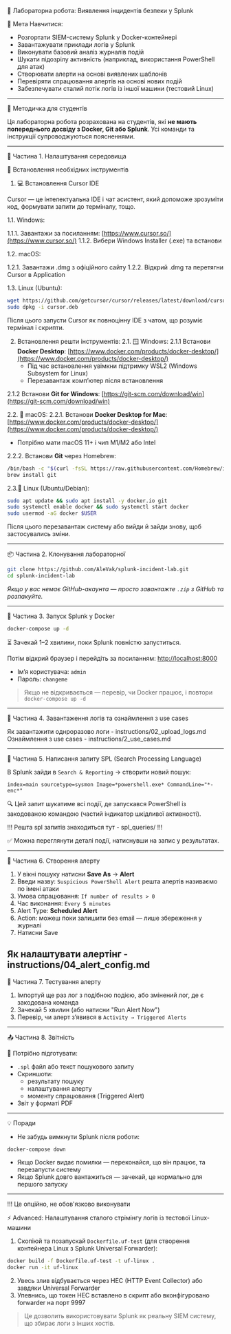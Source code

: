 🧪 Лабораторна робота: Виявлення інцидентів безпеки у Splunk

 🎯 Мета
Навчитися:
- Розгортати SIEM-систему Splunk у Docker-контейнері
- Завантажувати приклади логів у Splunk
- Виконувати базовий аналіз журналів подій
- Шукати підозрілу активність (наприклад, використання PowerShell для атак)
- Створювати алерти на основі виявлених шаблонів
- Перевіряти спрацювання алертів на основі нових подій
- Забезпечувати сталий потік логів із іншої машини (тестовий Linux)

---

📘 Методичка для студентів

Ця лабораторна робота розрахована на студентів, які **не мають попереднього досвіду з Docker, Git або Splunk**. Усі команди та інструкції супроводжуються поясненнями.

---

🧱 Частина 1. Налаштування середовища

🔧 Встановлення необхідних інструментів
 1. 💻 Встановлення Cursor IDE

Cursor — це інтелектуальна IDE і чат асистент, який допоможе зрозуміти код, формувати запити до терміналу, тощо.

1.1. Windows:

1.1.1. Завантажи за посиланням: [https://www.cursor.so/](https://www.cursor.so/)
1.1.2. Вибери Windows Installer (.exe) та встанови

1.2. macOS:

1.2.1. Завантажи .dmg з офіційного сайту
1.2.2. Відкрий .dmg та перетягни Cursor в Application

1.3. Linux (Ubuntu):

```bash
wget https://github.com/getcursor/cursor/releases/latest/download/cursor.deb
sudo dpkg -i cursor.deb
```

Після цього запусти Cursor як повноцінну IDE з чатом, що розуміє термінал і скрипти.


2. Встановлення решти інструментів:
2.1. 🪟 Windows:
2.1.1 Встанови **Docker Desktop**: [https://www.docker.com/products/docker-desktop/](https://www.docker.com/products/docker-desktop/)
   - Під час встановлення увімкни підтримку WSL2 (Windows Subsystem for Linux)
   - Перезавантаж комп’ютер після встановлення

2.1.2 Встанови **Git for Windows**: [https://git-scm.com/download/win](https://git-scm.com/download/win)


2.2. 🍎 macOS:
2.2.1. Встанови **Docker Desktop for Mac**: [https://www.docker.com/products/docker-desktop/](https://www.docker.com/products/docker-desktop/)
   - Потрібно мати macOS 11+ і чип M1/M2 або Intel

2.2.2. Встанови **Git** через Homebrew:
```bash
/bin/bash -c "$(curl -fsSL https://raw.githubusercontent.com/Homebrew/install/HEAD/install.sh)"
brew install git
```

2.3.🐧 Linux (Ubuntu/Debian):
```bash
sudo apt update && sudo apt install -y docker.io git
sudo systemctl enable docker && sudo systemctl start docker
sudo usermod -aG docker $USER
```
Після цього перезавантаж систему або вийди й зайди знову, щоб застосувались зміни.

---

📦 Частина 2. Клонування лабораторної

```bash
git clone https://github.com/AleVak/splunk-incident-lab.git
cd splunk-incident-lab
```

*Якщо у вас немає GitHub-акаунта — просто завантажте `.zip` з GitHub та розпакуйте.*

---

🐳 Частина 3. Запуск Splunk у Docker

```bash
docker-compose up -d
```

⏳ Зачекай 1–2 хвилини, поки Splunk повністю запуститься.

Потім відкрий браузер і перейдіть за посиланням: [http://localhost:8000](http://localhost:8000)

- Ім’я користувача: `admin`
- Пароль: `changeme`

> Якщо не відкривається — перевір, чи Docker працює, і повтори `docker-compose up -d`

---

📂 Частина 4. Завантаження логів та ознаймлення з use cases

Як завантажити однроразово логи - instructions/02_upload_logs.md
Ознаймлення з use cases - instructions/2_use_cases.md

---

🔎 Частина 5. Написання запиту SPL (Search Processing Language)

В Splunk зайди в `Search & Reporting` → створити новий пошук:

```spl
index=main sourcetype=sysmon Image=*powershell.exe* CommandLine="*-enc*"
```


🔍 Цей запит шукатиме всі події, де запускався PowerShell із закодованою командою (частий індикатор шкідливої активності).

!!! Решта spl запитів знаходиться тут - spl_queries/ !!!

✅ Можна переглянути деталі події, натиснувши на запис у результатах.

---

🚨 Частина 6. Створення алерту

1. У вікні пошуку натисни **Save As** → **Alert**
2. Введи назву: `Suspicious PowerShell Alert` решта алертів називаємо по імені атаки
3. Умова спрацювання: `If number of results > 0`
4. Час виконання: `Every 5 minutes`
5. Alert Type: **Scheduled Alert**
6. Action: можеш поки залишити без email — лише збереження у журналі
7. Натисни Save

Як налаштувати алертінг - instructions/04_alert_config.md
---

🧪 Частина 7. Тестування алерту

1. Імпортуй ще раз лог з подібною подією, або змінений лог, де є закодована команда
2. Зачекай 5 хвилин (або натисни "Run Alert Now")
3. Перевір, чи алерт з’явився в `Activity → Triggered Alerts`

---

📤 Частина 8. Звітність

🔖 Потрібно підготувати:
- `.spl` файл або текст пошукового запиту
- Скриншоти:
  - результату пошуку
  - налаштування алерту
  - моменту спрацювання (Triggered Alert)
- Звіт у форматі PDF 

---

💡 Поради
- Не забудь вимкнути Splunk після роботи:
```bash
docker-compose down
```
- Якщо Docker видає помилки — переконайся, що він працює, та перезапусти систему
- Якщо Splunk довго вантажиться — зачекай, це нормально для першого запуску

---

!!! Це опційно, не обов'язково виконувати

⚡️ Advanced: Налаштування сталого стрімінгу логів із тестової Linux-машини

1. Скопіюй та позапускай `Dockerfile.uf-test` (для створення контейнера Linux з Splunk Universal Forwarder):

```bash
docker build -f Dockerfile.uf-test -t uf-linux .
docker run -it uf-linux
```

2. Увесь злив відбувається через HEC (HTTP Event Collector) або завдяки Universal Forwarder
3. Упевнись, що токен HEC вставлено в скрипт або вконфігуровано forwarder на порт 9997

> Це дозволить використовувати Splunk як реальну SIEM систему, що збирає логи з інших хостів.


